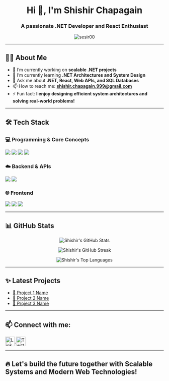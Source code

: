 <h1 align="center">Hi 👋, I'm Shishir Chapagain</h1>
<h3 align="center">A passionate .NET Developer and React Enthusiast</h3>

<p align="center">
  <img src="https://komarev.com/ghpvc/?username=sesir00&label=Profile%20views&color=0e75b6&style=flat" alt="sesir00" />
</p>


---


## 🧑‍💻 About Me

- 🔭 I’m currently working on **scalable .NET projects**
- 🌱 I’m currently learning **.NET Architectures and System Design**
- 💬 Ask me about **.NET, React, Web APIs, and SQL Databases**
- 📫 How to reach me: **shishir.chapagain.999@gmail.com**
- ⚡ Fun fact: **I enjoy designing efficient system architectures and solving real-world problems!**


---

## 🛠 Tech Stack

### 💻 Programming & Core Concepts
<p align="left">
  <img src="https://img.shields.io/badge/C%23-239120?style=for-the-badge&logo=c-sharp&logoColor=white" />
  <img src="https://img.shields.io/badge/.NET-512BD4?style=for-the-badge&logo=dotnet&logoColor=white" />
  <img src="https://img.shields.io/badge/React-61DAFB?style=for-the-badge&logo=react&logoColor=black" />
  <img src="https://img.shields.io/badge/SQL-4479A1?style=for-the-badge&logo=postgresql&logoColor=white" />
</p>

### ☁️ Backend & APIs
<p align="left">
  <img src="https://img.shields.io/badge/Web%20API-00599C?style=for-the-badge&logo=dotnet&logoColor=white" />
  <img src="https://img.shields.io/badge/Entity%20Framework-512BD4?style=for-the-badge&logo=dotnet&logoColor=white" />
</p>

### 🌐 Frontend
<p align="left">
  <img src="https://img.shields.io/badge/HTML5-E34F26?style=for-the-badge&logo=html5&logoColor=white" />
  <img src="https://img.shields.io/badge/CSS3-1572B6?style=for-the-badge&logo=css3&logoColor=white" />
  <img src="https://img.shields.io/badge/JavaScript-F7DF1E?style=for-the-badge&logo=javascript&logoColor=black" />
</p>

---

## 📊 GitHub Stats

<p align="center">
  <img src="https://github-readme-stats.vercel.app/api?username=sesir00&show_icons=true&theme=react&hide_border=true" alt="Shishir's GitHub Stats" />
</p>

<p align="center">
  <img src="https://github-readme-streak-stats.herokuapp.com/?user=sesir00&theme=react&hide_border=true" alt="Shishir's GitHub Streak" />
</p>

<p align="center">
  <img src="https://github-readme-stats.vercel.app/api/top-langs/?username=sesir00&langs_count=8&theme=react&hide_border=true" alt="Shishir's Top Languages" />
</p>

---

## ✨ Latest Projects

- [🔗 Project 1 Name](project-link)
- [🔗 Project 2 Name](project-link)
- [🔗 Project 3 Name](project-link)

---

## 📫 Connect with me:

<p align="left">
<a href="https://www.linkedin.com/in/shishir-chapagain-198683226/" target="_blank">
  <img align="center" src="https://cdn.jsdelivr.net/gh/devicons/devicon/icons/linkedin/linkedin-original.svg" alt="LinkedIn" height="30" width="30" />
</a>
  <a href="https://x.com/sesi_rma" target="_blank">
    <img align="center" src="https://cdn.jsdelivr.net/gh/devicons/devicon/icons/twitter/twitter-original.svg" alt="Twitter" height="30" width="30" />
  </a>

</p>

---

🔥 Let's build the future together with Scalable Systems and Modern Web Technologies!
---

